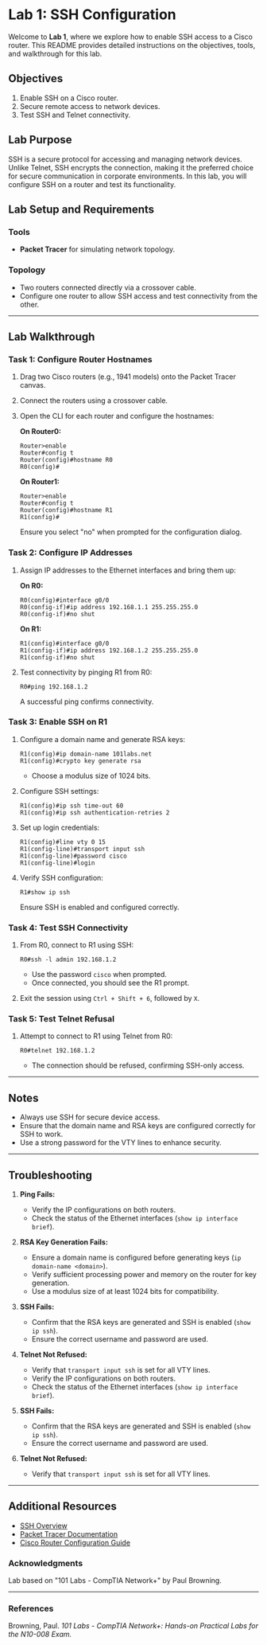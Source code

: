 # Lab 1: SSH Configuration

Welcome to **Lab 1**, where we explore how to enable SSH access to a Cisco router. This README provides detailed instructions on the objectives, tools, and walkthrough for this lab.

## Objectives

1. Enable SSH on a Cisco router.
2. Secure remote access to network devices.
3. Test SSH and Telnet connectivity.

## Lab Purpose

SSH is a secure protocol for accessing and managing network devices. Unlike Telnet, SSH encrypts the connection, making it the preferred choice for secure communication in corporate environments. In this lab, you will configure SSH on a router and test its functionality.

## Lab Setup and Requirements

### Tools

- **Packet Tracer** for simulating network topology.

### Topology

- Two routers connected directly via a crossover cable.
- Configure one router to allow SSH access and test connectivity from the other.

---

## Lab Walkthrough

### Task 1: Configure Router Hostnames

1. Drag two Cisco routers (e.g., 1941 models) onto the Packet Tracer canvas.
2. Connect the routers using a crossover cable.
3. Open the CLI for each router and configure the hostnames:

   **On Router0:**
   ```
   Router>enable
   Router#config t
   Router(config)#hostname R0
   R0(config)#
   ```

   **On Router1:**
   ```
   Router>enable
   Router#config t
   Router(config)#hostname R1
   R1(config)#
   ```

   Ensure you select "no" when prompted for the configuration dialog.

### Task 2: Configure IP Addresses

1. Assign IP addresses to the Ethernet interfaces and bring them up:

   **On R0:**
   ```
   R0(config)#interface g0/0
   R0(config-if)#ip address 192.168.1.1 255.255.255.0
   R0(config-if)#no shut
   ```

   **On R1:**
   ```
   R1(config)#interface g0/0
   R1(config-if)#ip address 192.168.1.2 255.255.255.0
   R1(config-if)#no shut
   ```

2. Test connectivity by pinging R1 from R0:

   ```
   R0#ping 192.168.1.2
   ```

   A successful ping confirms connectivity.

### Task 3: Enable SSH on R1

1. Configure a domain name and generate RSA keys:

   ```
   R1(config)#ip domain-name 101labs.net
   R1(config)#crypto key generate rsa
   ```

   - Choose a modulus size of 1024 bits.

2. Configure SSH settings:

   ```
   R1(config)#ip ssh time-out 60
   R1(config)#ip ssh authentication-retries 2
   ```

3. Set up login credentials:

   ```
   R1(config)#line vty 0 15
   R1(config-line)#transport input ssh
   R1(config-line)#password cisco
   R1(config-line)#login
   ```

4. Verify SSH configuration:

   ```
   R1#show ip ssh
   ```

   Ensure SSH is enabled and configured correctly.

### Task 4: Test SSH Connectivity

1. From R0, connect to R1 using SSH:

   ```
   R0#ssh -l admin 192.168.1.2
   ```

   - Use the password `cisco` when prompted.
   - Once connected, you should see the R1 prompt.

2. Exit the session using `Ctrl + Shift + 6`, followed by `X`.

### Task 5: Test Telnet Refusal

1. Attempt to connect to R1 using Telnet from R0:

   ```
   R0#telnet 192.168.1.2
   ```

   - The connection should be refused, confirming SSH-only access.

---

## Notes

- Always use SSH for secure device access.
- Ensure that the domain name and RSA keys are configured correctly for SSH to work.
- Use a strong password for the VTY lines to enhance security.

---

## Troubleshooting

1. **Ping Fails:**
   - Verify the IP configurations on both routers.
   - Check the status of the Ethernet interfaces (`show ip interface brief`).

2. **RSA Key Generation Fails:**
   - Ensure a domain name is configured before generating keys (`ip domain-name <domain>`).
   - Verify sufficient processing power and memory on the router for key generation.
   - Use a modulus size of at least 1024 bits for compatibility.

3. **SSH Fails:**
   - Confirm that the RSA keys are generated and SSH is enabled (`show ip ssh`).
   - Ensure the correct username and password are used.

4. **Telnet Not Refused:**
   - Verify that `transport input ssh` is set for all VTY lines.
   - Verify the IP configurations on both routers.
   - Check the status of the Ethernet interfaces (`show ip interface brief`).

2. **SSH Fails:**
   - Confirm that the RSA keys are generated and SSH is enabled (`show ip ssh`).
   - Ensure the correct username and password are used.

3. **Telnet Not Refused:**
   - Verify that `transport input ssh` is set for all VTY lines.

---

## Additional Resources

- [SSH Overview](https://en.wikipedia.org/wiki/Secure_Shell)
- [Packet Tracer Documentation](https://www.netacad.com/courses/packet-tracer)
- [Cisco Router Configuration Guide](https://www.cisco.com/c/en/us/td/docs/routers/)


### **Acknowledgments**
Lab based on "101 Labs - CompTIA Network+" by Paul Browning.

---

### **References**
Browning, Paul. *101 Labs - CompTIA Network+: Hands-on Practical Labs for the N10-008 Exam.*
